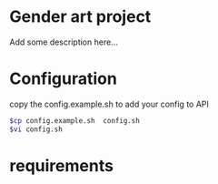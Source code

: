
# Gender art project

Add some description here...

# Configuration

copy the config.example.sh to add your config to API

```bash
$cp config.example.sh  config.sh
$vi config.sh 
```

# requirements

